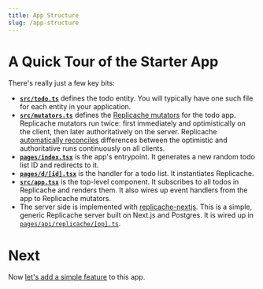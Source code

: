 ```yaml
---
title: App Structure
slug: /app-structure
---
```


# A Quick Tour of the Starter App

There's really just a few key bits:

- **[`src/todo.ts`](https://github.com/rocicorp/replicache-todo/blob/main/src/todo.ts)** defines the todo entity. You will typically have one such file for each entity in your application.
- **[`src/mutators.ts`](https://github.com/rocicorp/replicache-todo/blob/main/src/mutators.ts)** defines the [Replicache mutators](/how-it-works#mutations) for the todo app. Replicache mutators run twice: first immediately and optimistically on the client, then later authoritatively on the server. Replicache [automatically reconciles](/how-it-works#the-big-picture) differences between the optimistic and authoritative runs continuously on all clients.
- **[`pages/index.tsx`](https://github.com/rocicorp/replicache-todo/blob/main/pages/index.tsx)** is the app's entrypoint. It generates a new random todo list ID and redirects to it.
- **[`pages/d/[id].tsx`](https://github.com/rocicorp/replicache-todo/blob/main/pages/d/[id].tsx)** is the handler for a todo list. It instantiates Replicache.
- **[`src/app.tsx`](https://github.com/rocicorp/replicache-todo/blob/main/src/app.tsx)** is the top-level component. It subscribes to all todos in Replicache and renders them. It also wires up event handlers from the app to Replicache mutators.
- The server side is implemented with [replicache-nextjs](https://www.npmjs.com/package/replicache-nextjs). This is a simple, generic Replicache server built on Next.js and Postgres. It is wired up in [`pages/api/replicache/[op].ts`](https://github.com/rocicorp/replicache-todo/blob/main/pages/api/replicache/[op].ts).

# Next

Now [let's add a simple feature](/first-replicache-feature) to this app.
